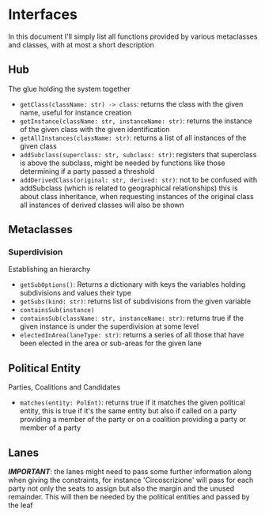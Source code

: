 # Interfaces
In this document I'll simply list all functions provided by various metaclasses and classes, with
at most a short description

## Hub
The glue holding the system together

+ `getClass(className: str) -> class`: returns the class with the given name, useful for instance 
creation
+ `getInstance(className: str, instanceName: str)`: returns the instance of the given class with
the given identification
+ `getAllInstances(className: str)`: returns a list of all instances of the given class
+ `addSubclass(superclass: str, subclass: str)`: registers that superclass is above the subclass,
might be needed by functions like those determining if a party passed a threshold
+ `addDerivedClass(original: str, derived: str)`: not to be confused with addSubclass (which is
related to geographical relationships) this is about class inheritance, when requesting instances
of the original class all instances of derived classes will also be shown

## Metaclasses

### Superdivision
Establishing an hierarchy 

+ `getSubOptions()`: Returns a dictionary with keys the variables holding subdivisions and values
their type
+ `getSubs(kind: str)`: returns list of subdivisions from the given variable
+ `containsSub(instance)`
+ `containsSub(className: str, instanceName: str)`: returns true if the given instance is under 
the superdivision at some level
+ `electedInArea(laneType: str)`: returns a series of all those that have been elected in the area
or sub-areas for the given lane

## Political Entity
Parties, Coalitions and Candidates

+ `matches(entity: PolEnt)`: returns true if it matches the given political entity, this is true if
it's the same entity but also if called on a party providing a member of the party or on a coalition
providing a party or member of a party


## Lanes

***IMPORTANT***: the lanes might need to pass some further information along when giving the
constraints, for instance 'Circoscrizione' will pass for each party not only the seats to assign but
also the margin and the unused remainder. This will then be needed by the political entities and 
passed by the leaf
